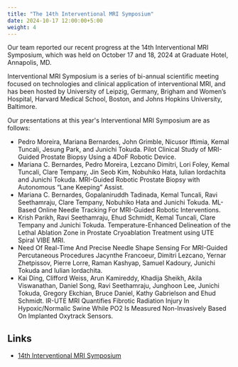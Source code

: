 ```yaml
---
title: "The 14th Interventional MRI Symposium"
date: 2024-10-17 12:00:00+5:00
weight: 4
---
```


Our team reported our recent progress at the 14th Interventional MRI Symposium, which was held on October 17 and 18, 2024 at Graduate Hotel, Annapolis, MD. 

Interventional MRI Symposium is a series of bi-annual scientific meeting focused on technologies and clinical application of interventional MRI, and has been hosted by University of Leipzig, Germany, Brigham and Women’s Hospital, Harvard Medical School, Boston, and Johns Hopkins University, Baltimore.

Our presentations at this year's Interventional MRI Symposium are as follows:

- Pedro Moreira, Mariana Bernardes, John Grimble, Nicusor Iftimia, Kemal Tuncali, Jesung Park, and Junichi Tokuda. Pilot Clinical Study of MRI-Guided Prostate Biopsy Using a 4DoF Robotic Device.
- Mariana C. Bernardes, Pedro Moreira, Lezcano Dimitri, Lori Foley, Kemal Tuncali, Clare Tempany,
Jin Seob Kim, Nobuhiko Hata, Iulian Iordachita and Junichi Tokuda. MRI-Guided Robotic Prostate Biopsy with Autonomous “Lane Keeping” Assist.
- Mariana C. Bernardes, Gopalaniruddh Tadinada, Kemal Tuncali, Ravi Seethamraju, Clare Tempany, Nobuhiko Hata
and Junichi Tokuda. ML-Based Online Needle Tracking For MRI-Guided Robotic Interventions.
- Krish Parikh, Ravi Seethamraju, Ehud Schmidt, Kemal Tuncali, Clare Tempany and Junichi Tokuda. Temperature-Enhanced Delineation of the Lethal Ablation Zone in Prostate Cryoablation Treatment using UTE Spiral VIBE MRI. 
- Need Of Real-Time And Precise Needle Shape Sensing For MRI-Guided Percutaneous Procedures Jacynthe Francoeur, Dimitri Lezcano, Yernar Zhetpissov, Pierre Lorre, Raman Kashyap, Samuel Kadoury, Junichi Tokuda and Iulian Iordachita. 
- Kai Ding, Clifford Weiss, Arun Kamireddy, Khadija Sheikh, Akila Viswanathan, Daniel Song, Ravi Seethamraju, Junghoon Lee, Junichi Tokuda, Gregory Ekchian, Bruce Daniel, Kathy Gabrielson and Ehud Schmidt. IR-UTE MRI Quantifies Fibrotic Radiation Injury In Hypoxic/Normalic Swine While PO2 Is Measured Non-Invasively Based On Implanted Oxytrack Sensors.

## Links
- [14th Interventional MRI Symposium](https://imri2024.org)
